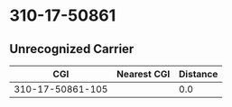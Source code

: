 # 310-17-50861
## Unrecognized Carrier


| CGI | Nearest CGI | Distance |
|-----|-------------|----------|
| 310-17-50861-105 |  | 0.0 |
